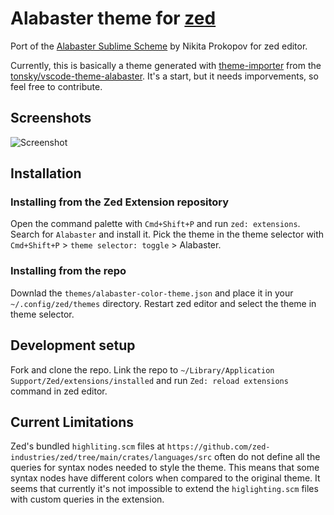 # Alabaster theme for [zed](https://zed.dev)

Port of the [Alabaster Sublime Scheme](https://github.com/tonsky/sublime-scheme-alabaster) by Nikita Prokopov for zed editor.

Currently, this is basically a theme generated with [theme-importer](https://github.com/zed-industries/zed/tree/main/crates/theme_importer) from the [tonsky/vscode-theme-alabaster](https://github.com/tonsky/vscode-theme-alabaster). It's a start, but it needs imporvements, so feel free to contribute.

## Screenshots

![Screenshot](./assets/screenshot.png)

## Installation

### Installing from the Zed Extension repository

Open the command palette with `Cmd+Shift+P` and run `zed: extensions`. Search for `Alabaster` and install it. Pick the theme in the theme selector with `Cmd+Shift+P` > `theme selector: toggle` > Alabaster.

### Installing from the repo

Downlad the `themes/alabaster-color-theme.json` and place it in your `~/.config/zed/themes` directory. Restart zed editor and select the theme in theme selector.

## Development setup

Fork and clone the repo. Link the repo to `~/Library/Application Support/Zed/extensions/installed` and run `Zed: reload extensions` command in zed editor.

## Current Limitations

Zed's bundled `highliting.scm` files at `https://github.com/zed-industries/zed/tree/main/crates/languages/src` often do not define all the queries for syntax nodes needed to style the theme. This means that some syntax nodes have different colors when compared to the original theme. It seems that currently it's not impossible to extend the `higlighting.scm` files with custom queries in the extension.
